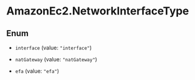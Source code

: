 # AmazonEc2.NetworkInterfaceType

## Enum


* `interface` (value: `"interface"`)

* `natGateway` (value: `"natGateway"`)

* `efa` (value: `"efa"`)


